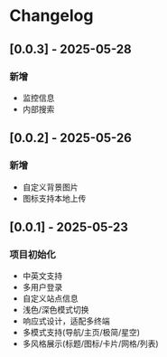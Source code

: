 # Changelog

## [0.0.3] - 2025-05-28
### 新增
- 监控信息
- 内部搜索

## [0.0.2] - 2025-05-26
### 新增
- 自定义背景图片
- 图标支持本地上传

## [0.0.1] - 2025-05-23
### 项目初始化
- 中英文支持
- 多用户登录
- 自定义站点信息
- 浅色/深色模式切换
- 响应式设计，适配多终端
- 多模式支持(导航/主页/极简/星空)
- 多风格展示(标题/图标/卡片/网格/列表)
